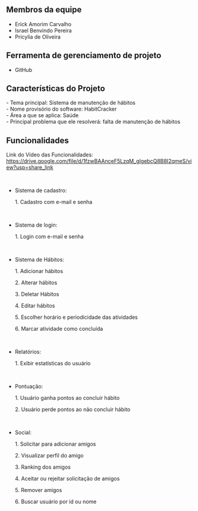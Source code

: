 
<h2>Membros da equipe</h2>

* Erick Amorim Carvalho 
* Israel Benvindo Pereira 
* Pricylia de Oliveira


<h2>Ferramenta de gerenciamento de projeto</h2>

* GitHub

<h2>Características do Projeto</h2>
- Tema principal: Sistema de manutenção de hábitos <br>
- Nome provisório do software: HabitCracker <br>
- Área a que se aplica: Saúde <br>
- Principal problema que ele resolverá: falta de manutenção de hábitos <br>

<h2>Funcionalidades</h2> 

Link do Vídeo das Funcionalidades: https://drive.google.com/file/d/1fzwBAAnceF5LzqM_gIgebcQ8B8I2qmeS/view?usp=share_link

</br>

- Sistema de cadastro: <br>
    <p>1. Cadastro com e-mail e senha</p> </br>
  
- Sistema de login: </br>
    <p>1. Login com e-mail e senha </p> </br>
  
- Sistema de Hábitos: <br>
  <p>1. Adicionar hábitos</p> 
  <p>2. Alterar hábitos</p>
  <p>3. Deletar Hábitos</p> 
  <p>4. Editar hábitos</p> 
  <p>5. Escolher horário e periodicidade das atividades</p> 
  <p>6. Marcar atividade como concluída </p> <br>
  
- Relatórios: <br>
  <p>1. Exibir estatísticas do usuário</p> <br>
  
- Pontuação: <br> 
  <p>1. Usuário ganha pontos ao concluir hábito </p>
  <p>2. Usuário perde pontos ao não concluir hábito </p> <br> 
  
- Social: <br> 
    <p>1. Solicitar para adicionar amigos </p>
    <p>2. Visualizar perfil do amigo </p> 
    <p>3. Ranking dos amigos </p>
    <p>4. Aceitar ou rejeitar solicitação de amigos </p>
    <p>5. Remover amigos </p>
    <p>6. Buscar usuário por id ou nome </p>
